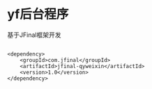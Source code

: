 # yf后台程序

基于JFinal框架开发

```

<dependency>
	<groupId>com.jfinal</groupId>
	<artifactId>jfinal-qyweixin</artifactId>
	<version>1.0</version>
</dependency>

```

